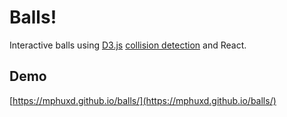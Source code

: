 # Balls!

Interactive balls using [D3.js](https://d3js.org/) [collision detection](https://github.com/d3/d3-force/tree/v3.0.0) and React. 

## Demo

[https://mphuxd.github.io/balls/](https://mphuxd.github.io/balls/)

